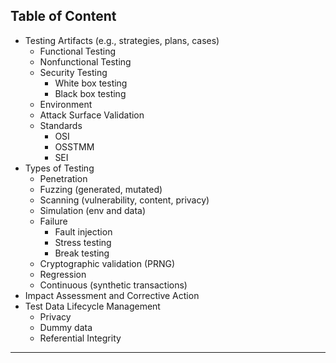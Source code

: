 ## Table of Content
- Testing Artifacts (e.g., strategies, plans, cases)
	- Functional Testing
	- Nonfunctional Testing
	- Security Testing
		- White box testing
		- Black box testing
	- Environment
	- Attack Surface Validation
	- Standards
		- OSI
		- OSSTMM
		- SEI
- Types of Testing
	- Penetration
	- Fuzzing (generated, mutated)
	- Scanning (vulnerability, content, privacy)
	- Simulation (env and data)
	- Failure
		- Fault injection
		- Stress testing
		- Break testing
	- Cryptographic validation (PRNG)
	- Regression
	- Continuous (synthetic transactions)
- Impact Assessment and Corrective Action
- Test Data Lifecycle Management
	- Privacy
	- Dummy data
	- Referential Integrity

---

<!--stackedit_data:
eyJoaXN0b3J5IjpbMTY3MzU4MjI1M119
-->